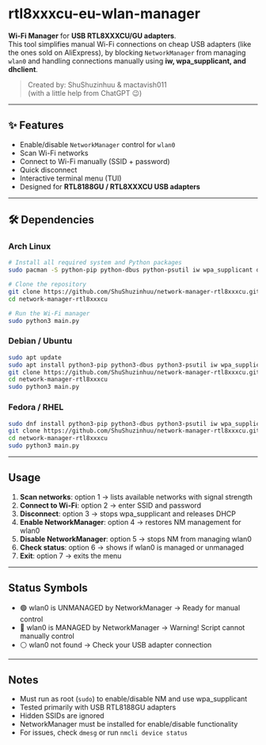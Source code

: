 # rtl8xxxcu-eu-wlan-manager

**Wi-Fi Manager** for **USB RTL8XXXCU/GU adapters**.  
This tool simplifies manual Wi-Fi connections on cheap USB adapters (like the ones sold on AliExpress), by blocking `NetworkManager` from managing `wlan0` and handling connections manually using **iw, wpa_supplicant, and dhclient**.

> Created by: ShuShuzinhuu & mactavish011  
> (with a little help from ChatGPT 😉)

---

## ✨ Features

- Enable/disable `NetworkManager` control for `wlan0`  
- Scan Wi-Fi networks  
- Connect to Wi-Fi manually (SSID + password)  
- Quick disconnect  
- Interactive terminal menu (TUI)  
- Designed for **RTL8188GU / RTL8XXXCU USB adapters**  

---

## 🛠 Dependencies

### Arch Linux
```bash
# Install all required system and Python packages
sudo pacman -S python-pip python-dbus python-psutil iw wpa_supplicant dhclient git

# Clone the repository
git clone https://github.com/ShuShuzinhuu/network-manager-rtl8xxxcu.git
cd network-manager-rtl8xxxcu

# Run the Wi-Fi manager
sudo python3 main.py
````

### Debian / Ubuntu

```bash
sudo apt update
sudo apt install python3-pip python3-dbus python3-psutil iw wpa_supplicant dhclient git
git clone https://github.com/ShuShuzinhuu/network-manager-rtl8xxxcu.git
cd network-manager-rtl8xxxcu
sudo python3 main.py
```

### Fedora / RHEL

```bash
sudo dnf install python3-pip python3-dbus python3-psutil iw wpa_supplicant dhclient git NetworkManager
git clone https://github.com/ShuShuzinhuu/network-manager-rtl8xxxcu.git
cd network-manager-rtl8xxxcu
sudo python3 main.py
```

---

## Usage

1. **Scan networks**: option 1 → lists available networks with signal strength
2. **Connect to Wi-Fi**: option 2 → enter SSID and password
3. **Disconnect**: option 3 → stops wpa\_supplicant and releases DHCP
4. **Enable NetworkManager**: option 4 → restores NM management for wlan0
5. **Disable NetworkManager**: option 5 → stops NM from managing wlan0
6. **Check status**: option 6 → shows if wlan0 is managed or unmanaged
7. **Exit**: option 7 → exits the menu

---

## Status Symbols

* 🟢 wlan0 is UNMANAGED by NetworkManager → Ready for manual control
* 🔴 wlan0 is MANAGED by NetworkManager → Warning! Script cannot manually control
* ⚪ wlan0 not found → Check your USB adapter connection

---

## Notes

* Must run as root (`sudo`) to enable/disable NM and use wpa\_supplicant
* Tested primarily with USB RTL8188GU adapters
* Hidden SSIDs are ignored
* NetworkManager must be installed for enable/disable functionality
* For issues, check `dmesg` or run `nmcli device status`

